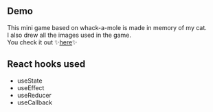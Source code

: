 ## Demo
This mini game based on whack-a-mole is made in memory of my cat. \
I also drew all the images used in the game. \
You check it out ✨[here](https://debccheng.com/boop-a-cat/)✨

## React hooks used
* useState
* useEffect
* useReducer
* useCallback

